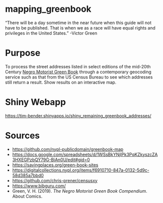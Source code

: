 # mapping_greenbook


“There will be a day sometime in the near future when this guide will not have to be published. That is when we as a race will have equal rights and privileges in the United States.” -Victor Green


# Purpose
To process the street addresses listed in select editions of the mid-20th Century [Negro Motorist Green Book](https://en.wikipedia.org/wiki/The_Negro_Motorist_Green_Book) through a contemporary geocoding service such as that from the US Census Bureau to see which addresses still return a result.  Show results on an interactive map.  

# Shiny Webapp
https://tim-bender.shinyapps.io/shiny_remaining_greenbook_addresses/

# Sources
* https://github.com/nypl-publicdomain/greenbook-map
* https://docs.google.com/spreadsheets/d/1WSsBkYNjIPk3PqKZkyszcZA3HXEGPzbQY79G-BiAn0U/edit#gid=0
* https://savingplaces.org/green-book-sites
* https://digitalcollections.nypl.org/items/f6910710-847a-0132-5d9c-58d385a7bbd0
* https://github.com/chris-prener/censusxy
* https://www.bibguru.com/
* Green, V. H. (2019). _The Negro Motorist Green Book Compendium_. About Comics.

